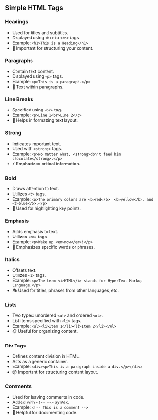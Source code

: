 ## Simple HTML Tags

### Headings

- Used for titles and subtitles.
- Displayed using `<h1>` to `<h6>` tags.
- Example: `<h1>This is a Heading</h1>`
- 🌟 Important for structuring your content.

### Paragraphs

- Contain text content.
- Displayed using `<p>` tags.
- Example: `<p>This is a paragraph.</p>`
- 📝 Text within paragraphs.

### Line Breaks

- Specified using `<br>` tag.
- Example: `<p>Line 1<br>Line 2</p>`
- 🚀 Helps in formatting text layout.

### Strong

- Indicates important text.
- Used with `<strong>` tags.
- Example: `<p>No matter what, <strong>don't feed him chocolate</strong>.</p>`
- ⚡️ Emphasizes critical information.

### Bold

- Draws attention to text.
- Utilizes `<b>` tags.
- Example: `<p>The primary colors are <b>red</b>, <b>yellow</b>, and <b>blue</b>.</p>`
- 🎨 Used for highlighting key points.

### Emphasis

- Adds emphasis to text.
- Utilizes `<em>` tags.
- Example: `<p>Wake up <em>now</em>!</p>`
- 📢 Emphasizes specific words or phrases.

### Italics

- Offsets text.
- Utilizes `<i>` tags.
- Example: `<p>The term <i>HTML</i> stands for HyperText Markup Language.</p>`
- 🎭 Used for titles, phrases from other languages, etc.

### Lists

- Two types: unordered `<ul>` and ordered `<ol>`.
- List items specified with `<li>` tags.
- Example: `<ul><li>Item 1</li><li>Item 2</li></ul>`
- 📋 Useful for organizing content.

### Div Tags

- Defines content division in HTML.
- Acts as a generic container.
- Example: `<div><p>This is a paragraph inside a div.</p></div>`
- 📦 Important for structuring content layout.

### Comments

- Used for leaving comments in code.
- Added with `<!-- -->` syntax.
- Example: `<!-- This is a comment -->`
- 📝 Helpful for documenting code.
